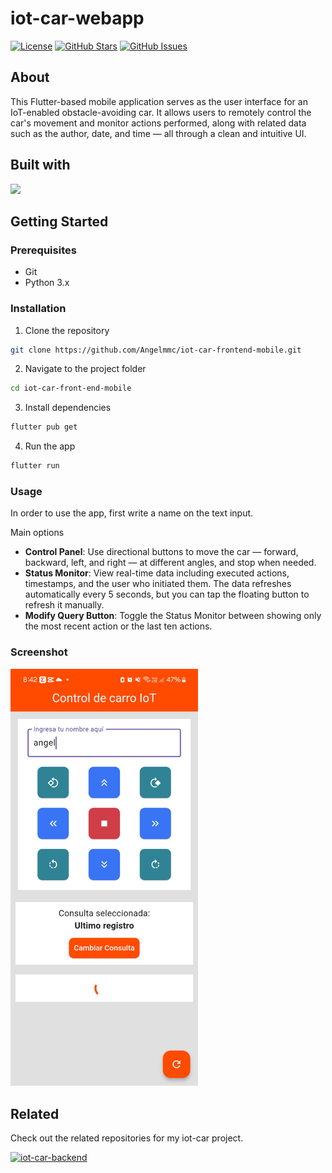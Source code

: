 # iot-car-webapp

[![License](https://img.shields.io/badge/license-MIT-blue.svg)](LICENSE)
[![GitHub Stars](https://img.shields.io/github/stars/Angelmmc/iot-car-webapp.svg)](https://github.com/Angelmmc/iot-car-webapp/stargazers)
[![GitHub Issues](https://img.shields.io/github/issues/Angelmmc/iot-car-webapp.svg)](https://github.com/Angelmmc/iot-car-webapp/issues)

## About 
This Flutter-based mobile application serves as the user interface for an IoT-enabled obstacle-avoiding car. It allows users to remotely control the car's movement and monitor actions performed, along with related data such as the author, date, and time — all through a clean and intuitive UI.

## Built with
<img src="https://img.shields.io/badge/Flask-000000?style=for-the-badge&logo=flask&logoColor=white" />

##  Getting Started

### Prerequisites
- Git
- Python 3.x

###  Installation

1. Clone the repository
```bash
git clone https://github.com/Angelmmc/iot-car-frontend-mobile.git
```
2. Navigate to the project folder
```bash
cd iot-car-front-end-mobile
```

3. Install dependencies
```bash
flutter pub get
```

4. Run the app
```bash
flutter run
```
### Usage

In order to use the app, first write a name on the text input.

Main options
- **Control Panel**: Use directional buttons to move the car — forward, backward, left, and right — at different angles, and stop when needed.
- **Status Monitor**: View real-time data including executed actions, timestamps, and the user who initiated them. The data refreshes automatically every 5 seconds, but you can tap the floating button to refresh it manually.
- **Modify Query Button**: Toggle the Status Monitor between showing only the most recent action or the last ten actions.

### Screenshot

<img src="https://github.com/Angelmmc/iot-car-frontend-mobile/blob/master/assets/icon/screenshots/app_screen.jpg" alt="App Screen" width="300"/>

## Related

Check out the related repositories for my iot-car project.

[![iot-car-backend](https://img.shields.io/badge/iot__car-arduino-blue?logo=github)](https://github.com/Angelmmc/iot-car-arduino)

